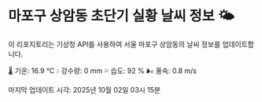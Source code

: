 
# 마포구 상암동 초단기 실황 날씨 정보 🌤️

이 리포지토리는 기상청 API를 사용하여 서울 마포구 상암동의 날씨 정보를 업데이트합니다. 

🌡️ 기온: 16.9 ℃
💧 강수량: 0 mm
💦 습도: 92 %
🌬️ 풍속: 0.8 m/s

마지막 업데이트 시각: 2025년 10월 02일 03시 15분    
